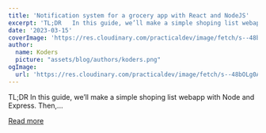 ```yaml
---
title: 'Notification system for a grocery app with React and NodeJS'
excerpt: 'TL;DR   In this guide, we’ll make a simple shoping list webapp with Node and Express. Then,...'
date: '2023-03-15'
coverImage: 'https://res.cloudinary.com/practicaldev/image/fetch/s--48bOLg0A--/c_imagga_scale,f_auto,fl_progressive,h_420,q_auto,w_1000/https://dev-to-uploads.s3.amazonaws.com/uploads/articles/1fh82naggwcge6dbepw8.jpg'
author:
  name: Koders
  picture: "assets/blog/authors/koders.png"
ogImage:
  url: 'https://res.cloudinary.com/practicaldev/image/fetch/s--48bOLg0A--/c_imagga_scale,f_auto,fl_progressive,h_420,q_auto,w_1000/https://dev-to-uploads.s3.amazonaws.com/uploads/articles/1fh82naggwcge6dbepw8.jpg'
---
```


TL;DR   In this guide, we’ll make a simple shoping list webapp with Node and Express. Then,...

[Read more](https://dev.to/novu/notification-system-for-a-grocery-app-with-react-and-nodejs-234g)
